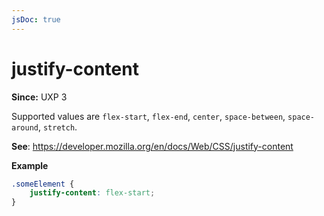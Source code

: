 ```yaml
---
jsDoc: true
---
```

# justify-content

**Since:** UXP 3

Supported values are `flex-start`, `flex-end`, `center`, `space-between`, `space-around`, `stretch`.

**See**: https://developer.mozilla.org/en/docs/Web/CSS/justify-content

**Example**

```css
.someElement {
    justify-content: flex-start;
}
```

